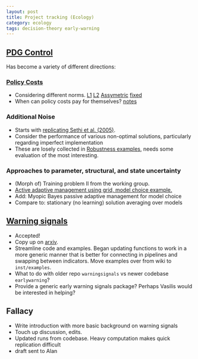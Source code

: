 ```yaml
---
layout: post
title: Project tracking (Ecology)
category: ecology
tags: decision-theory early-warning 
---
```




## [PDG Control](https://github.com/cboettig/pdg_control)

 Has become a variety of different directions: 

### [Policy Costs](https://github.com/cboettig/pdg_control/tree/master/inst/examples/policycosts)

* Considering different norms. [L1](https://github.com/cboettig/pdg_control/blob/master/inst/examples/policycosts/policycost_L1.md) [L2](https://github.com/cboettig/pdg_control/blob/master/inst/examples/policycosts/policycost_L2.md) [Assymetric](https://github.com/cboettig/pdg_control/blob/master/inst/examples/policycosts/policycost_asym.md) [fixed](https://github.com/cboettig/pdg_control/blob/master/inst/examples/policycosts/policycost_fixed.md)
* When can policy costs pay for themselves? [notes](https://github.com/cboettig/pdg_control/blob/master/inst/examples/policycosts/exact_npv.md)

### Additional Noise

* Starts with [replicating Sethi et al. (2005)](https://github.com/cboettig/pdg_control/blob/master/inst/examples/Sethi.md).
* Consider the performance of various non-optimal solutions, particularly regarding imperfect implementation
* These are losely collected in [Robustness examples](https://github.com/cboettig/pdg_control/tree/master/inst/examples/robustness), needs some evaluation of the most interesting. 

### Approaches to parameter, structural, and state uncertainty

* (Morph of) Training problem II from the working group. 
* [Active adaptive management using grid, model choice example.](https://github.com/cboettig/pdg_control/blob/master/inst/examples/model_uncertainty.md) 
* Add: Myopic Bayes passive adaptive management for model choice
* Compare to: stationary (no learning) solution averaging over models


## [Warning signals](https://github.com/cboettig/earlywarning)

 * Accepted!
 * Copy up on [arxiv](http://arxiv.org/abs/1204.6231). 
 * Streamline code and examples. Began updating functions to work in a more generic manner that is better for connecting in pipelines and swapping between indicators.  Move examples over from wiki to `inst/examples`. 
 * What to do with older repo `warningsignals` vs newer codebase `earlywarning`?
 * Provide a generic early warning signals package? Perhaps Vasilis would be interested in helping?

## Fallacy

 * Write introduction with more basic background on warning signals
 * Touch up discussion, edits.
 * Updated runs from codebase. Heavy computation makes quick replication difficult
 * draft sent to Alan


